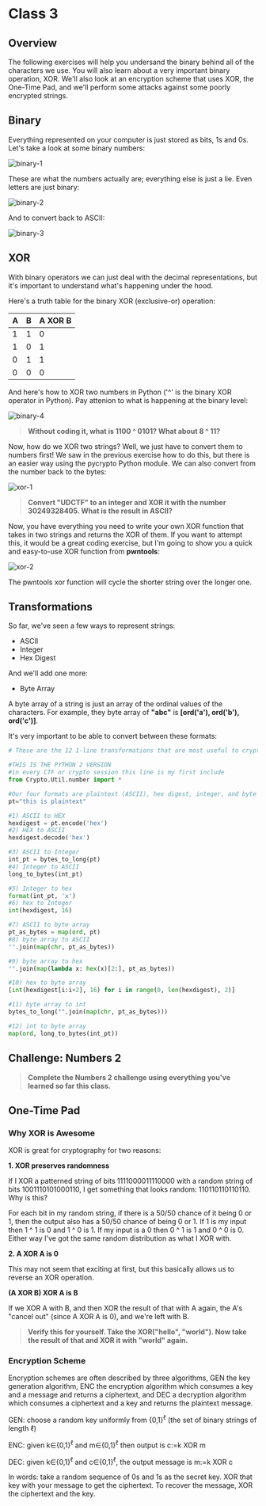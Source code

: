 # Class 3

## Overview
The following exercises will help you undersand the binary behind all of the characters we use. You will also learn about a very important binary operation, XOR. We'll also look at an encryption scheme that uses XOR, the One-Time Pad, and we'll perform some attacks against some poorly encrypted strings.


## Binary
Everything represented on your computer is just stored as bits, 1s and 0s. Let's take a look at some binary numbers:

![binary-1](images/binary-1.png)

These are what the numbers actually are; everything else is just a lie. Even letters are just binary:

![binary-2](images/binary-2.png)

And to convert back to ASCII:

![binary-3](images/binary-3.png)


## XOR
With binary operators we can just deal with the decimal representations, but it's important to understand what's happening under the hood.

Here's a truth table for the binary XOR (exclusive-or) operation:

| A     | B     | A XOR B |
| ----- | ----- | ------- |
| 1     | 1     | 0       |
| 1     | 0     | 1	  |
| 0     | 1     | 1	  |
| 0     | 0     | 0	  |

And here's how to XOR two numbers in Python ('^' is the binary XOR operator in Python). Pay attenion to what is happening at the binary level:

![binary-4](images/binary-4.png)

>**Without coding it, what is 1100 ^ 0101? What about 8 ^ 11?**

Now, how do we XOR two strings? Well, we just have to convert them to numbers first! We saw in the previous exercise how to do this, but there is an easier way using the pycrypto Python module. We can also convert from the number back to the bytes:

![xor-1](images/xor-1.png)

>**Convert "UDCTF" to an integer and XOR it with the number 30249328405. What is the result in ASCII?**

Now, you have everything you need to write your own XOR function that takes in two strings and returns the XOR of them. If you want to attempt this, it would be a great coding exercise, but I'm going to show you a quick and easy-to-use XOR function from **pwntools**:

![xor-2](images/xor-2.png)

The pwntools xor function will cycle the shorter string over the longer one.


## Transformations
So far, we've seen a few ways to represent strings:
* ASCII
* Integer
* Hex Digest

And we'll add one more:
* Byte Array

A byte array of a string is just an array of the ordinal values of the characters. For example, they byte array of **"abc"** is **[ord('a'), ord('b'), ord('c')]**.

It's very important to be able to convert between these formats:
```python
# These are the 12 1-line transformations that are most useful to crypto CTF problems

#THIS IS THE PYTHON 2 VERSION
#in every CTF or crypto session this line is my first include
from Crypto.Util.number import *

#Our four formats are plaintext (ASCII), hex digest, integer, and byte array
pt="this is plaintext"

#1) ASCII to HEX
hexdigest = pt.encode('hex')
#2) HEX to ASCII
hexdigest.decode('hex')

#3) ASCII to Integer
int_pt = bytes_to_long(pt)
#4) Integer to ASCII
long_to_bytes(int_pt)

#5) Integer to hex
format(int_pt, 'x')
#6) hex to Integer
int(hexdigest, 16)

#7) ASCII to byte array
pt_as_bytes = map(ord, pt)
#8) byte array to ASCII
"".join(map(chr, pt_as_bytes))

#9) byte array to hex
"".join(map(lambda x: hex(x)[2:], pt_as_bytes))

#10) hex to byte array
[int(hexdigest[i:i+2], 16) for i in range(0, len(hexdigest), 2)]

#11) byte array to int
bytes_to_long("".join(map(chr, pt_as_bytes)))

#12) int to byte array
map(ord, long_to_bytes(int_pt))
```


## Challenge: Numbers 2
>**Complete the Numbers 2 challenge using everything you've learned so far this class.**


## One-Time Pad

### Why XOR is Awesome
XOR is great for cryptography for two reasons:

**1. XOR preserves randomness**

If I XOR a patterned string of bits 1111000011110000 with a random string of bits 1001110101000110, I get something that looks random: 110110110110110. Why is this?

For each bit in my random string, if there is a 50/50 chance of it being 0 or 1, then the output also has a 50/50 chance of being 0 or 1. If 1 is my input then 1 ^ 1 is 0 and 1 ^ 0 is 1. If my input is a 0 then 0 ^ 1 is 1 and 0 ^ 0 is 0. Either way I've got the same random distribution as what I XOR with.

**2. A XOR A is 0**

This may not seem that exciting at first, but this basically allows us to reverse an XOR operation.

**(A XOR B) XOR A is B**

If we XOR A with B, and then XOR the result of that with A again, the A's "cancel out" (since A XOR A is 0), and we're left with B.

>**Verify this for yourself. Take the XOR("hello", "world"). Now take the result of that and XOR it with "world" again.**


### Encryption Scheme
Encryption schemes are often described by three algorithms, GEN the key generation algorithm, ENC the encryption algorithm which consumes a key and a message and returns a ciphertext, and DEC a decryption algorithm which consumes a ciphertext and a key and returns the plaintext message.

GEN: choose a random key uniformly from {0,1}<sup>ℓ</sup> (the set of binary strings of length ℓ)

ENC: given k∈{0,1}<sup>ℓ</sup> and m∈{0,1}<sup>ℓ</sup> then output is c:=k XOR m

DEC: given k∈{0,1}<sup>ℓ</sup> and c∈{0,1}<sup>ℓ</sup>, the output message is m:=k XOR c

In words: take a random sequence of 0s and 1s as the secret key. XOR that key with your message to get the ciphertext. To recover the message, XOR the ciphertext and the key.

